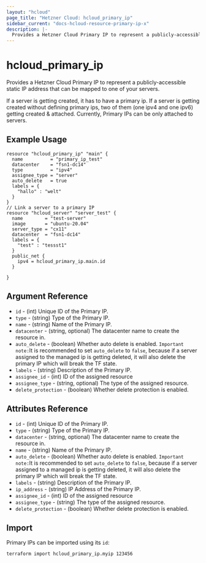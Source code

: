 ```yaml
---
layout: "hcloud"
page_title: "Hetzner Cloud: hcloud_primary_ip"
sidebar_current: "docs-hcloud-resource-primary-ip-x"
description: |-
  Provides a Hetzner Cloud Primary IP to represent a publicly-accessible static IP address that can be mapped to one of your servers.
---
```


# hcloud_primary_ip

Provides a Hetzner Cloud Primary IP to represent a publicly-accessible static IP address that can be mapped to one of your servers.

If a server is getting created, it has to have a primary ip. If a server is getting created without defining primary ips, two of them (one ipv4 and one ipv6) getting created & attached.
Currently, Primary IPs can be only attached to servers.

## Example Usage

```hcl
resource "hcloud_primary_ip" "main" {
  name          = "primary_ip_test"
  datacenter    = "fsn1-dc14"
  type          = "ipv4"
  assignee_type = "server"
  auto_delete   = true
  labels = {
    "hallo" : "welt"
  }
}
// Link a server to a primary IP
resource "hcloud_server" "server_test" {
  name        = "test-server"
  image       = "ubuntu-20.04"
  server_type = "cx11"
  datacenter  = "fsn1-dc14"
  labels = {
    "test" : "tessst1"
  }
  public_net {
    ipv4 = hcloud_primary_ip.main.id
  }

}
```

## Argument Reference
- `id` - (int) Unique ID of the Primary IP.
- `type` - (string) Type of the Primary IP.
- `name` - (string) Name of the Primary IP.
- `datacenter` - (string, optional) The datacenter name to create the resource in.
- `auto_delete` - (boolean) Whether auto delete is enabled.
  `Important note:`It is recommended to set `auto_delete` to `false`, because if a server assigned to the managed ip is getting deleted, it will also delete the primary IP which will break the TF state.
- `labels` - (string) Description of the Primary IP.
- `assignee_id` - (int) ID of the assigned resource
- `assignee_type` - (string, optional) The type of the assigned resource.
- `delete_protection` - (boolean) Whether delete protection is enabled.

## Attributes Reference
- `id` - (int) Unique ID of the Primary IP.
- `type` - (string) Type of the Primary IP.
- `datacenter` - (string, optional) The datacenter name to create the resource in.
- `name` - (string) Name of the Primary IP.
- `auto_delete` - (boolean) Whether auto delete is enabled.
  `Important note:`It is recommended to set `auto_delete` to `false`, because if a server assigned to a managed ip is getting deleted, it will also delete the primary IP which will break the TF state.
- `labels` - (string) Description of the Primary IP.
- `ip_address` - (string) IP Address of the Primary IP.
- `assignee_id` - (int) ID of the assigned resource
- `assignee_type` - (string) The type of the assigned resource.
- `delete_protection` - (boolean) Whether delete protection is enabled.

## Import

Primary IPs can be imported using its `id`:

```
terraform import hcloud_primary_ip.myip 123456
```
